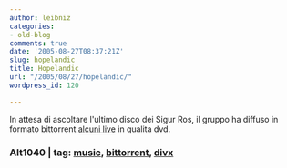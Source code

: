 ```yaml
---
author: leibniz
categories:
- old-blog
comments: true
date: '2005-08-27T08:37:21Z'
slug: hopelandic
title: Hopelandic
url: "/2005/08/27/hopelandic/"
wordpress_id: 120

---
```

In attesa di ascoltare l'ultimo disco dei Sigur Ros, il gruppo ha diffuso in formato bittorrent [alcuni live](https://www.alt1040.com/archivo/2005/08/26/sigur-ros-usa-bit-torrent/) in qualita dvd.  



### Alt1040 | tag: [music](https://www.technorati.com/tags/music), [bittorrent](https://www.technorati.com/tags/bittorrent), [divx](https://www.technorati.com/tags/divx)
